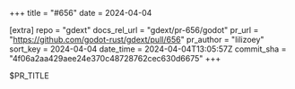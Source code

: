 +++
title = "#656"
date = 2024-04-04

[extra]
repo = "gdext"
docs_rel_url = "gdext/pr-656/godot"
pr_url = "https://github.com/godot-rust/gdext/pull/656"
pr_author = "lilizoey"
sort_key = 2024-04-04
date_time = 2024-04-04T13:05:57Z
commit_sha = "4f06a2aa429aee24e370c48728762cec630d6675"
+++

$PR_TITLE
